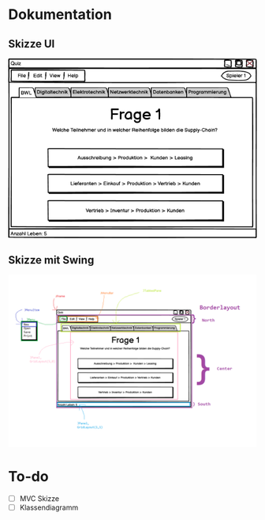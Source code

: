 # Dokumentation

## Skizze UI

![Quiz Skizze](skizze_quiz.png)

## Skizze mit Swing 

![Quiz Skizze mit Swing](skizze_quiz_swing.png)

# To-do
- [ ] MVC Skizze
- [ ] Klassendiagramm
